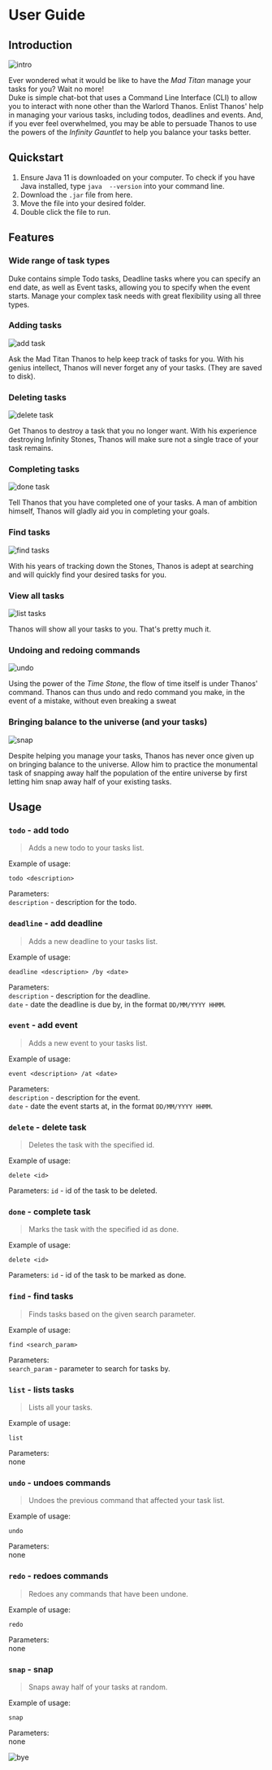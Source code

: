 # User Guide


 ## Introduction
 ![intro](public/intro.png)  
 
 Ever wondered what it would be like to have the *Mad Titan* manage your tasks for you? Wait no more!  
 Duke is simple chat-bot that uses a Command Line Interface (CLI) to allow you to interact with none other than the 
 Warlord Thanos. Enlist Thanos' help in managing your various tasks, including todos, deadlines and events. And, if you
 ever feel overwhelmed, you may be able to persuade Thanos to use the powers of the *Infinity Gauntlet* to help you 
 balance your tasks better.
 
 ## Quickstart
 1. Ensure Java 11 is downloaded on your computer. To check if you have Java installed, type `java  --version` into your
  command line.
 2. Download the `.jar` file from here.
 3. Move the file into your desired folder.
 4. Double click the file to run.

## Features 

### Wide range of task types
Duke contains simple Todo tasks, Deadline tasks where you can specify an end date, as well as Event tasks, allowing you
to specify when the event starts. Manage your complex task needs with great flexibility using all three types.

### Adding tasks
![add task](public/todo.png)

Ask the Mad Titan Thanos to help keep track of tasks for you. With his genius intellect, Thanos will never forget any of
your tasks. (They are saved to disk).
 
### Deleting tasks
![delete task](public/delete.png)

Get Thanos to destroy a task that you no longer want. With his experience destroying Infinity Stones, Thanos will make 
sure not a single trace of your task remains.

### Completing tasks
![done task](public/done.png)

Tell Thanos that you have completed one of your tasks. A man of ambition himself, Thanos will gladly aid you in 
completing your goals.

### Find tasks
![find tasks](public/find.png)

With his years of tracking down the Stones, Thanos is adept at searching and will quickly find your desired tasks for 
you.

### View all tasks
![list tasks](public/list.png)

Thanos will show all your tasks to you. That's pretty much it.

### Undoing and redoing commands
![undo](public/undo.png)

Using the power of the *Time Stone*, the flow of time itself is under Thanos' command. Thanos can thus undo and redo 
command you make, in the event of a mistake, without even breaking a sweat

### Bringing balance to the universe (and your tasks)
![snap](public/snap.png)

Despite helping you manage your tasks, Thanos has never once given up on bringing balance to the universe. Allow him to
practice the monumental task of snapping away half the population of the entire universe by first letting him snap away 
half of your existing tasks.

## Usage

### `todo` - add todo

> Adds a new todo to your tasks list.

Example of usage: 

`todo <description>`

Parameters:  
`description` - description for the todo.


### `deadline` - add deadline

> Adds a new deadline to your tasks list.

Example of usage:

`deadline <description> /by <date>`

Parameters:  
`description` - description for the deadline.  
`date` - date the deadline is due by, in the format `DD/MM/YYYY HHMM`.


### `event` - add event

> Adds a new event to your tasks list.

Example of usage:

`event <description> /at <date>`

Parameters:  
`description` - description for the event.  
`date` - date the event starts at, in the format `DD/MM/YYYY HHMM`.


### `delete` - delete task

> Deletes the task with the specified id.

Example of usage:

`delete <id>`

Parameters:
`id` - id of the task to be deleted.


### `done` - complete task

> Marks the task with the specified id as done.

Example of usage:

`delete <id>`

Parameters:
`id` - id of the task to be marked as done.  


### `find` - find tasks

> Finds tasks based on the given search parameter.  

Example of usage:

`find <search_param>`

Parameters:  
`search_param` - parameter to search for tasks by.


### `list` - lists tasks

> Lists all your tasks.

Example of usage:  

`list`

Parameters:  
none


### `undo` - undoes commands

> Undoes the previous command that affected your task list.

Example of usage:

`undo`

Parameters:  
none


### `redo` - redoes commands

> Redoes any commands that have been undone.

Example of usage:

`redo`

Parameters:  
none


### `snap` - snap

> Snaps away half of your tasks at random.

Example of usage:

`snap`

Parameters:  
none


![bye](public/bye.png)